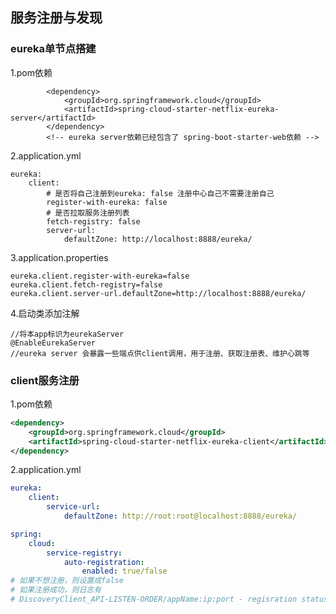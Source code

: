 ## 服务注册与发现

### eureka单节点搭建

1.pom依赖
```$xml
        <dependency>
            <groupId>org.springframework.cloud</groupId>
            <artifactId>spring-cloud-starter-netflix-eureka-server</artifactId>
        </dependency>
        <!-- eureka server依赖已经包含了 spring-boot-starter-web依赖 -->
```

2.application.yml
```$sh
eureka:
    client:
        # 是否将自己注册到eureka: false 注册中心自己不需要注册自己
        register-with-eureka: false
        # 是否拉取服务注册列表
        fetch-registry: false
        server-url: 
            defaultZone: http://localhost:8888/eureka/
```

3.application.properties

```$properties
eureka.client.register-with-eureka=false
eureka.client.fetch-registry=false
eureka.client.server-url.defaultZone=http://localhost:8888/eureka/
```

4.启动类添加注解
```$java
//将本app标识为eurekaServer
@EnableEurekaServer     
//eureka server 会暴露一些端点供client调用，用于注册、获取注册表、维护心跳等
```

### client服务注册

1.pom依赖
```xml
<dependency>
    <groupId>org.springframework.cloud</groupId>
    <artifactId>spring-cloud-starter-netflix-eureka-client</artifactId>
</dependency>
```

2.application.yml
```yml
eureka:
    client:
        service-url:
            defaultZone: http://root:root@localhost:8888/eureka/

spring:
    cloud:
        service-registry:
            auto-registration:
                enabled: true/false
# 如果不想注册，则设置成false
# 如果注册成功，则日志有
# DiscoveryClient_API-LISTEN-ORDER/appName:ip:port - regisration status : 204
```
